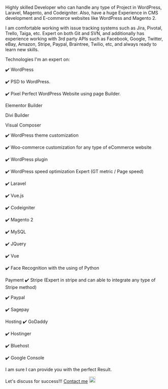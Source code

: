 Highly skilled Developer who can handle any type of Project in WordPress, Laravel, Magento, and Codeigniter. Also, have a huge Experience in CMS development and E-commerce websites like WordPress and Magento 2.

I am comfortable working with issue tracking systems such as Jira, Pivotal, Trello, Taiga, etc. Expert on both Git and SVN, and additionally has experience working with 3rd party APIs such as Facebook, Google, Twitter, eBay, Amazon, Stripe, Paypal, Braintree, Twilio, etc, and always ready to learn new skills.

Technologies I'm an expert on:

✔️ WordPress

✔️ PSD to WordPress.

✔️ Pixel Perfect WordPress Website using page Builder.

Elementor Builder

Divi Builder

Visual Composer

✔️ WordPress theme customization

✔️ Woo-commerce customization for any type of eCommerce website

✔️ WordPress plugin

✔️ WordPress speed optimization Expert (GT metric / Page speed)

✔️ Laravel

✔️ Vue.js

✔️ Codeigniter

✔️ Magento 2

✔️ MySQL

✔️ JQuery

✔️ Vue

✔️ Face Recognition with the using of Python


Payment
✔️ Stripe (Expert in stripe and can able to integrate any type of Stripe method)

✔️ Paypal

✔️ Sagepay





Hosting
✔️ GoDaddy

✔️ Hostinger

✔️ Bluehost

✔️ Google Console

I am sure I can provide you with the perfect Result.

<p dir="auto"> Let's discuss for success!!! <a href="https://www.linkedin.com/in/jigendra-thakor/">Contact me</a> <g-emoji class="g-emoji" alias="blush" fallback-src="https://github.githubassets.com/images/icons/emoji/unicode/1f60a.png"><img class="emoji" alt="blush" height="20" width="20" src="https://github.githubassets.com/images/icons/emoji/unicode/1f60a.png"></g-emoji> </p>


